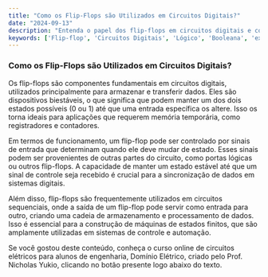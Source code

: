 ```yaml
---
title: "Como os Flip-Flops são Utilizados em Circuitos Digitais?"
date: "2024-09-13"
description: "Entenda o papel dos flip-flops em circuitos digitais e como eles são utilizados para armazenar e transferir dados."
keywords: ['Flip-flop', 'Circuitos Digitais', 'Lógico', 'Booleana', 'expressão']
---
```


### Como os Flip-Flops são Utilizados em Circuitos Digitais?

Os flip-flops são componentes fundamentais em circuitos digitais, utilizados principalmente para armazenar e transferir dados. Eles são dispositivos biestáveis, o que significa que podem manter um dos dois estados possíveis (0 ou 1) até que uma entrada específica os altere. Isso os torna ideais para aplicações que requerem memória temporária, como registradores e contadores.

Em termos de funcionamento, um flip-flop pode ser controlado por sinais de entrada que determinam quando ele deve mudar de estado. Esses sinais podem ser provenientes de outras partes do circuito, como portas lógicas ou outros flip-flops. A capacidade de manter um estado estável até que um sinal de controle seja recebido é crucial para a sincronização de dados em sistemas digitais.

Além disso, flip-flops são frequentemente utilizados em circuitos sequenciais, onde a saída de um flip-flop pode servir como entrada para outro, criando uma cadeia de armazenamento e processamento de dados. Isso é essencial para a construção de máquinas de estados finitos, que são amplamente utilizadas em sistemas de controle e automação.

Se você gostou deste conteúdo, conheça o curso online de circuitos elétricos para alunos de engenharia, Domínio Elétrico, criado pelo Prof. Nicholas Yukio, clicando no botão presente logo abaixo do texto.